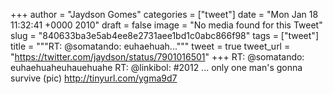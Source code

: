 
+++
author = "Jaydson Gomes"
categories = ["tweet"]
date = "Mon Jan 18 11:32:41 +0000 2010"
draft = false
image = "No media found for this Tweet"
slug = "840633ba3e5ab4ee8e2731aee1bd1c0abc866f98"
tags = ["tweet"]
title = """RT: @somatando: euhaehuah..."""
tweet = true
tweet_url = "https://twitter.com/jaydson/status/7901016501"
+++
RT: @somatando: euhaehuaheuhauehuahe RT: @linkibol: #2012 ... only one man's gonna survive (pic) http://tinyurl.com/ygma9d7
